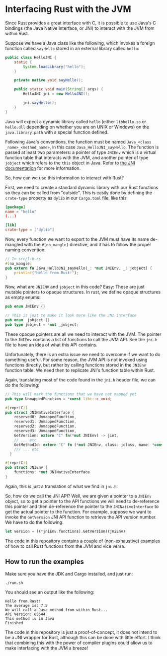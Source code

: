 # Interfacing Rust with the JVM

Since Rust provides a great interface with C, it is possible to use Java's C bindings (the Java Native Interface, or JNI) to interact with the JVM from within Rust.

Suppose we have a Java class like the following, which invokes a foreign function called ```sayHello``` stored in an external library called ```hello```:

```java
public class HelloJNI {
    static {
        System.loadLibrary("hello");
    }

    private native void sayHello();

    public static void main(String[] args) {
        HelloJNI jni = new HelloJNI();

        jni.sayHello();
    }
}
```

Java will expect a dynamic library called ```hello``` (either ```libhello.so``` or ```hello.dll``` depending on whether you are on UNIX or Windows) on the ```java.library.path``` with a special function defined.

Following Java's conventions, the function must be named ```Java_<class _name>_<method_name>```, in this case ```Java_HelloJNI_sayHello```. The function is passed at least two parameters: a pointer of type ```JNIEnv``` which is a virtual function table that interacts with the JVM, and another pointer of type ```jobject``` which refers to the ```this``` object in Java. Refer to [the JNI documentation](http://docs.oracle.com/javase/8/docs/technotes/guides/jni/spec/jniTOC.html) for more information.

So, how can we use this information to interact with Rust?

First, we need to create a standard dynamic library with our Rust functions so they can be called from "outside". This is easily done by defining the ```crate-type``` property as ```dylib``` in our ```Cargo.toml``` file, like this:

```toml
[package]
name = "hello"
(...)

[lib]
crate-type = ["dylib"]
```

Now, every function we want to export to the JVM must have its name de-mangled with the ```#[no_mangle]``` directive, and it has to follow the proper naming convention:

```rust
// In src/lib.rs
#[no_mangle]
pub extern fn Java_HelloJNI_sayHello(_: *mut JNIEnv, _: jobject) {
    println!("Hello from Rust!");
}
```

Now, what are ```JNIENV``` and ```jobject``` in this code? Easy: These are just mutable pointers to opaque structures. In rust, we define opaque structures as empty enums:

```rust
pub enum JNIEnv {}

// This is just to make it look more like the JNI interface
pub enum _jobject {}
pub type jobject = *mut _jobject;
```

These opaque pointers are all we need to interact with the JVM. The pointer to the ```JNIEnv``` contains a list of functions to call the JVM API. See the ```jni.h``` file to have an idea of what this API contains.

Unfortunately, there is an extra issue we need to overcome if we want to do something useful. For some reason, the JVM API is not invoked using functions directly, but rather by calling functions stored in the ```JNIEnv``` function table. We need then to replicate JNI's function table within Rust.

Again, translating most of the code found in the ```jni.h``` header file, we can do the following:

```rust
// This will mark the functions that we have not mapped yet
pub type UnmappedFunction = *const libc::c_void;

#[repr(C)]
pub struct JNINativeInterface {
    reserved0: UnmappedFunction,
    reserved1: UnmappedFunction,
    reserved2: UnmappedFunction,
    reserved3: UnmappedFunction,
    GetVersion: extern "C" fn(*mut JNIEnv) -> jint,
    // ... etc
    GetMethodId: extern "C" fn (*mut JNIEnv, class: jclass, name: *const libc::c_char, sig: *const libc::c_char) -> jmethodID,
    /// ... etc
  }

#[repr(C)]
pub struct JNIEnv {
    functions: *mut JNINativeInterface
}
```

Again, this is just a translation of what we find in ```jni.h```.

So, how do we call the JNI API? Well, we are given a pointer to a ```JNIEnv``` object, so to get a pointer to the API functions we will need to de-reference this pointer and then de-reference the pointer to the ```JNINativeInterface``` to get the actual pointer to the function. For example, suppose we want to invoke the ```GetVersion``` JNI API function to retrieve the API version number. We have to do the following:

```rust
let version = ((*jniEnv.functions).GetVersion)(jniEnv)
```

The code in this repository contains a couple of (non-exhaustive) examples of how to call Rust functions from the JVM and vice versa.

## How to run the examples
Make sure you have the JDK and Cargo installed, and just run:

```bash
./run.sh
```

You should see an output like the following:

```
Hello from Rust!
The average is: 7.5
We will call a Java method from within Rust...
API Version: 65544
This method is in Java
Finished
```

The code in this repository is just a proof-of-concept, it does not intend to be a JNI wrapper for Rust, although this can be done with little effort. I think that combining this with the power of compiler plugins could allow us to make interfacing with the JVM a breeze!
